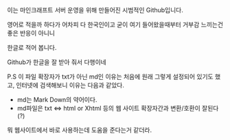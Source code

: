 이는 마인크래프트 서버 운영을 위해 만들어진 시범적인 Github입니다.

영어로 적을까 하다가 어차피 다 한국인이고 굳이 여기 들어왔을때부터 거부감 느끼는건 좋은 반응이 아니니

한글로 적어 봅니다.

Github가 한글을 잘 받아 줘서 다행이네

P.S 이 파일 확장자가 txt가 아닌 md인 이유는 처음에 원래 그렇게 설정되어 있기도 했고, 인터넷에 검색해보니 이유는 다음과 같았다.

- md는 Mark Down의 약어이다.
- md파일은 txt <=> html or Xhtml 등의 웹 사이트 확장자간과 변환/호환이 잘된다(?)

뭐 웹사이트에서 바로 사용하는데 도움을 준다는거 같더라.

